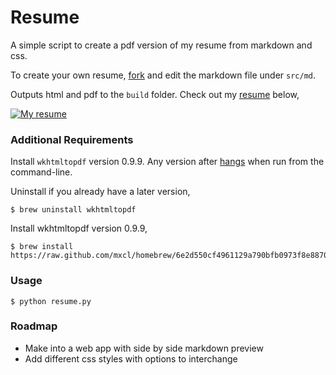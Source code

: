Resume
======

A simple script to create a pdf version of my resume from markdown and css.

To create your own resume, [fork](https://github.com/johncadengo/Resume/fork) and edit the markdown file under `src/md`.

Outputs html and pdf to the `build` folder. Check out my [resume](https://github.com/johncadengo/Resume/raw/master/build/pdf/john-cadengo.pdf) below,

[![My resume](https://github.com/johncadengo/Resume/raw/master/build/png/john-cadengo.png)](https://github.com/johncadengo/Resume/raw/master/build/pdf/john-cadengo.pdf)

### Additional Requirements

Install `wkhtmltopdf` version 0.9.9. Any version after [hangs](http://stackoverflow.com/a/14043085) when run from the command-line.

Uninstall if you already have a later version,

    $ brew uninstall wkhtmltopdf

Install wkhtmltopdf version 0.9.9,

    $ brew install https://raw.github.com/mxcl/homebrew/6e2d550cf4961129a790bfb0973f8e88704f439d/Library/Formula/wkhtmltopdf.rb

### Usage

    $ python resume.py

### Roadmap

* Make into a web app with side by side markdown preview
* Add different css styles with options to interchange
